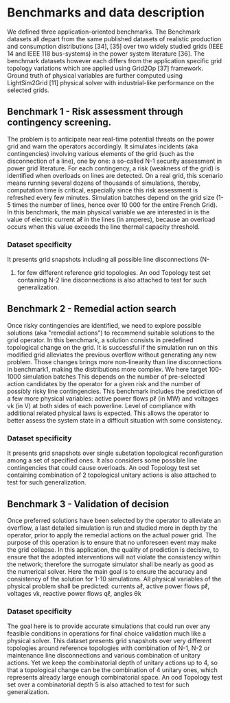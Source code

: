 # Benchmarks and data description

We defined three application-oriented benchmarks. 
The Benchmark datasets all depart from the same published datasets 
of realistic production and consumption distributions [34], [35] over two
 widely studied grids (IEEE 14 and IEEE 118 bus-systems) in the power system literature [36]. The
 benchmark datasets however each differs from the application specific grid topology variations which
 are applied using Grid2Op [37] framework. Ground truth of physical variables are further computed
 using LightSim2Grid [11] physical solver with industrial-like performance on the selected grids.

## Benchmark 1 - Risk assessment through contingency screening. 
The problem is to anticipate
near real-time potential threats on the power grid and warn the operators accordingly. It simulates
incidents (aka contingencies) involving various elements of the grid (such as the disconnection
of a line), one by one: a so-called N-1 security assessment in power grid literature. For each
contingency, a risk (weakness of the grid) is identified when overloads on lines are detected.
On a real grid, this scenario means running several dozens of thousands of simulations, thereby,
computation time is critical, especially since this risk assessment is refreshed every few minutes.
Simulation batches depend on the grid size (1-5 times the number of lines, hence over 10 000 for
the entire French Grid). In this benchmark, the main physical variable we are interested in is the
value of electric current aℓ in the lines (in amperes), because an overload occurs when this value
exceeds the line thermal capacity threshold.

### Dataset specificity
It presents grid snapshots including all possible line disconnections (N-
1) for few different reference grid topologies. An ood Topology test set containing N-2 line
disconnections is also attached to test for such generalization.

## Benchmark 2 - Remedial action search
Once risky contingencies are identified, we need to
explore possible solutions (aka "remedial actions") to recommend suitable solutions to the grid
operator. In this benchmark, a solution consists in predefined topological change on the grid. It
is successful if the simulation run on this modified grid alleviates the previous overflow without
 generating any new problem. Those changes brings more non-linearity than line disconnections in
 benchmark1, making the distributions more complex. We here target 100-1000 simulation batches
 This depends on the number of pre-selected action candidates by the operator for a given risk
and the number of possibly risky line contingencies. This benchmark includes the prediction of a
 few more physical variables: active power flows pℓ (in MW) and voltages vk (in V) at both sides
 of each powerline. Level of compliance with additional related physical laws is expected. This
allows the operator to better assess the system state in a difficult situation with some consistency.

### Dataset specificity
It presents grid snapshots over single substation topological reconfiguration
 among a set of specified ones. It also considers some possible line contingencies that could cause
overloads. An ood Topology test set containing combination of 2 topological unitary actions is
 also attached to test for such generalization.

## Benchmark 3 - Validation of decision
Once preferred solutions have been selected by the
operator to alleviate an overflow, a last detailed simulation is run and studied more in depth by
the operator, prior to apply the remedial actions on the actual power grid. The purpose of this
operation is to ensure that no unforeseen event may make the grid collapse. In this application,
the quality of prediction is decisive, to ensure that the adopted interventions will not violate the
consistency within the network; therefore the surrogate simulator shall be nearly as good as the
numerical solver. Here the main goal is to ensure the accuracy and consistency of the solution for
1-10 simulations. All physical variables of the physical problem shall be predicted: currents aℓ,
active power flows pℓ, voltages vk, reactive power flows qℓ, angles θk

### Dataset specificity
The goal here is to provide accurate simulations that could run over any
feasible conditions in operations for final choice validation much like a physical solver. This
dataset presents grid snapshots over very different topologies around reference topologies with
combination of N-1, N-2 or maintenance line disconnections and various combination of unitary
actions. Yet we keep the combinatorial depth of unitary actions up to 4, so that a topological change
can be the combination of 4 unitary ones, which represents already large enough combinatorial
space. An ood Topology test set over a combinatorial depth 5 is also attached to test for such
generalization.